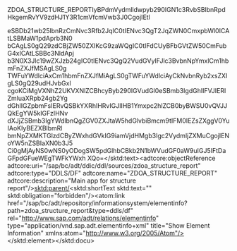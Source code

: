 <?xml version="1.0" encoding="utf-8"?><sktd:docu adtcore:responsible="CB9980000101" adtcore:masterLanguage="EN" adtcore:masterSystem="DAC" adtcore:abapLanguageVersion="cloudDevelopment" adtcore:name="ZDOA_STRUC_REPORT_KDT" adtcore:type="SKTD/TYP" adtcore:changedAt="2025-05-28T08:39:38Z" adtcore:version="active" adtcore:createdAt="2025-05-28T08:30:13Z" adtcore:changedBy="CB9980000101" adtcore:createdBy="CB9980000101" adtcore:description="Documentation for ZDOA_STRUCTURE_REPORT" adtcore:language="EN" xmlns:sktd="http://www.sap.com/wbobj/texts/sktd" xmlns:adtcore="http://www.sap.com/adt/core"><atom:link href="versions" rel="http://www.sap.com/adt/relations/versions" title="Historic versions" xmlns:atom="http://www.w3.org/2005/Atom"/><atom:link href="./zdoa_struc_report_kdt" rel="http://www.sap.com/adt/relations/source" type="text/html" title="Landing Page (HTML)" xmlns:atom="http://www.w3.org/2005/Atom"/><adtcore:packageRef adtcore:uri="/sap/bc/adt/packages/z_doa_cloud" adtcore:type="DEVC/K" adtcore:name="Z_DOA_CLOUD" adtcore:description="Package for DoA In Cloud"/><sktd:refObject adtcore:uri="/sap/bc/adt/ddic/ddl/sources/zdoa_structure_report" adtcore:type="DDLS/DF" adtcore:name="ZDOA_STRUCTURE_REPORT" adtcore:description="Main app for structure report"/><sktd:element sktd:canHaveDocumentation="true" sktd:notAssigned="false" sktd:longTextObligation="optional" sktd:displayName="" sktd:collapseNode="false"><sktd:id>ZDOA_STRUCTURE_REPORT</sktd:id><sktd:text>IyBPdmVydmlldwpyb290IGN1c3RvbSBlbnRpdHkgemRvYV9zdHJ1Y3R1cmVfcmVwb3J0CgojIEtl
eSBDb21wb25lbnRzCmNvc3Rfb2JqIC0tIENvc3QgT2JqZWN0CmxpbWl0ICAtLSBMaW1pdAprb3N0
bCAgLS0gQ29zdCBjZW50ZXIKcG9zaWQgIC0tIFdCUyBFbGVtZW50CmFubG4xICAtLSBBc3NldApj
b3N0X3Jlc19wZXJzb24gIC0tIENvc3QgQ2VudGVyIFJlc3BvbnNpYmxlCm1hbmFnZXJfMSAgLS0g
TWFuYWdlciAxCm1hbmFnZXJfMiAgLS0gTWFuYWdlciAyCkNvbnRyb2xsZXIgLS0gQ29udHJvbGxl
cgoKCiMgVXNhZ2UKVXNlZCBhcyByb290IGVudGl0eSBmb3IgdGhlIFVJIERlZmluaXRpb24gb2Yg
dGhlIGZpbmFsIERvQSBkYXRhIHRvIGJlIHB1Ymxpc2hlZCB0byBWSU0vQVJJQkEgYW5kIGFzIHNv
dXJjZSBmb3IgYWdlbnQgZGV0ZXJtaW5hdGlvbiBmcm9tIFM0IEZsZXggV0YuIAoKIyBEZXBlbmRl
bmNpZXMKTGlzdCByZWxhdGVkIG9iamVjdHMgb3Igc2VydmljZXMuCgojIENoYW5nZSBIaXN0b3J5
Ci0gMjAyNS0wNS0yODogSW5pdGlhbCBkb2N1bWVudGF0aW9uIGJ5IFtDaGFpdGFueWEgTWFkYWxh
XQo=</sktd:text><adtcore:objectReference adtcore:uri="/sap/bc/adt/ddic/ddl/sources/zdoa_structure_report" adtcore:type="DDLS/DF" adtcore:name="ZDOA_STRUCTURE_REPORT" adtcore:description="Main app for structure report"/><sktd:parent/><sktd:shortText sktd:text="" sktd:obligation="forbidden"/><atom:link href="/sap/bc/adt/repository/informationsystem/elementinfo?path=zdoa_structure_report&amp;type=ddls/df" rel="http://www.sap.com/adt/relations/elementinfo" type="application/vnd.sap.adt.elementinfo+xml" title="Show Element Information" xmlns:atom="http://www.w3.org/2005/Atom"/></sktd:element></sktd:docu>
